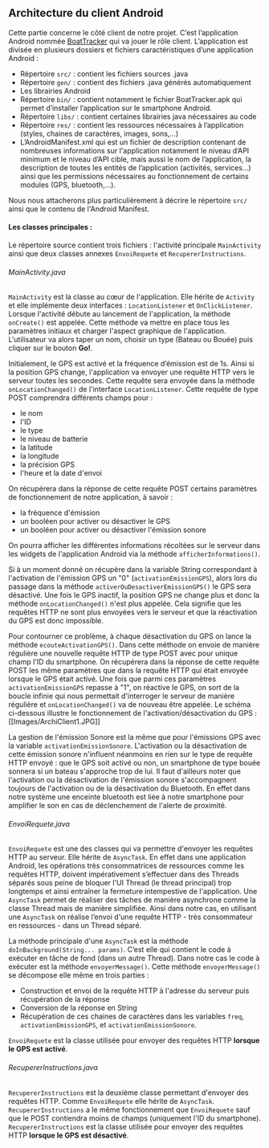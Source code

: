 ## Architecture du client Android

Cette partie concerne le côté client de notre projet. C’est l’application Android nommée [BoatTracker](https://github.com/antoineboyer/ProjetS5BoatTracker/wiki) qui va jouer le rôle client. L’application est divisée en plusieurs dossiers et fichiers caractéristiques d’une application Android :
- Répertoire `src/` : contient les fichiers sources .java
- Répertoire `gen/` : contient des fichiers .java générés automatiquement
- Les librairies Android
- Répertoire `bin/` : contient notamment le fichier BoatTracker.apk qui permet d’installer l’application sur le smartphone Android.
- Répertoire `libs/` : contient certaines librairies java nécessaires au code
- Répertoire `res/` : contient les ressources nécessaires à l’application (styles, chaines de caractères, images, sons,…)
- L’AndroidManifest.xml qui est un fichier de description contenant de nombreuses informations sur l'application notamment le niveau d’API minimum et le niveau d’API cible, mais aussi le nom de l’application, la description de toutes les entités de l’application (activités, services…) ainsi que les permissions nécessaires au fonctionnement de certains modules (GPS, bluetooth,…).

Nous nous attacherons plus particulièrement à décrire le répertoire `src/` ainsi que le contenu de l'Android Manifest.

#### Les classes principales :
Le répertoire source contient trois fichiers : l'activité principale `MainActivity` ainsi que deux classes annexes `EnvoiRequete` et `RecupererInstructions`.

###### MainActivity.java
`MainActivity` est la classe au cœur de l'application. Elle hérite de `Activity` et elle implémente deux interfaces : `LocationListener` et `OnClickListener`. Lorsque l'activité débute au lancement de l'application, la méthode `onCreate()` est appelée. Cette méthode va mettre en place tous les paramètres initiaux et charger l'aspect graphique de l'application. L'utilisateur va alors taper un nom, choisir un type (Bateau ou Bouée) puis cliquer sur le bouton **Go!**.

Initialement, le GPS est activé et la fréquence d’émission est de 1s. Ainsi si la position GPS change, l'application va envoyer une requête HTTP vers le serveur toutes les secondes. Cette requête sera envoyée dans la méthode `onLocationChanged()` de l'interface `LocationListener`. Cette requête de type POST comprendra différents champs pour :
- le nom
- l'ID
- le type
- le niveau de batterie
- la latitude
- la longitude
- la précision GPS
- l'heure et la date d'envoi

On récupérera dans la réponse de cette requête POST certains paramètres de fonctionnement de notre application, à savoir : 
- la fréquence d'émission
- un booléen pour activer ou désactiver le GPS
- un booléen pour activer ou désactiver l'émission sonore

On pourra afficher les différentes informations récoltées sur le serveur dans les widgets de l'application Android via la méthode `afficherInformations()`.

Si à un moment donné on récupère dans la variable String correspondant à l'activation de l'émission GPS un "0" (`activationEmissionGPS`), alors lors du passage dans la méthode `activerOuDesactiverEmissionGPS()` le GPS sera désactivé. Une fois le GPS inactif, la position GPS ne change plus et donc la méthode `onLocationChanged()` n'est plus appelée. Cela signifie que les requêtes HTTP ne sont plus envoyées vers le serveur et que la réactivation du GPS est donc impossible.

Pour contourner ce problème, à chaque désactivation du GPS on lance la méthode `ecouteActivationGPS()`. Dans cette méthode on envoie de manière régulière une nouvelle requête HTTP de type POST avec pour unique champ l'ID du smartphone. On récupérera dans la réponse de cette requête POST les même paramètres que dans la requête HTTP qui était envoyée lorsque le GPS était activé. Une fois que parmi ces paramètres `activationEmissionGPS` repasse à "1", on réactive le GPS, on sort de la boucle infinie qui nous permettait d'interroger le serveur de manière régulière et `onLocationChanged()` va de nouveau être appelée. Le schéma ci-dessous illustre le fonctionnement de l'activation/désactivation du GPS : 
[[Images/ArchiClient1.JPG]]

La gestion de l'émission Sonore est la même que pour l'émissions GPS avec la variable `activationEmissionSonore`.
L'activation ou la désactivation de cette émission sonore n'influent néanmoins en rien sur le type de requête HTTP envoyé : que le GPS soit activé ou non, un smartphone de type bouée sonnera si un bateau s'approche trop de lui. Il faut d'ailleurs noter que l'activation ou la désactivation de l'émission sonore s'accompagnent toujours de l'activation ou de la désactivation du Bluetooth. En effet dans notre système une enceinte bluetooth est liée à notre smartphone pour amplifier le son en cas de déclenchement de l'alerte de proximité.

###### EnvoiRequete.java
`EnvoiRequete` est une des classes qui va permettre d'envoyer les requêtes HTTP au serveur. Elle hérite de `AsyncTask`. En effet dans une application Android, les opérations très consommatrices de ressources comme les requêtes HTTP, doivent impérativement s’effectuer dans des Threads séparés sous peine de bloquer l'UI Thread (le thread principal) trop longtemps et ainsi entraîner la fermeture intempestive de l'application. Une `AsyncTask` permet de réaliser des tâches de manière asynchrone comme la classe Thread mais de manière simplifiée. Ainsi dans notre cas, en utilisant une `AsyncTask` on réalise l’envoi d'une requête HTTP - très consommateur en ressources - dans un Thread séparé.

La méthode principale d'une `AsyncTask` est la méthode `doInBackground(String... params)`. C’est elle qui contient le code à exécuter en tâche de fond (dans un autre Thread). Dans notre cas le code à exécuter est la méthode `envoyerMessage()`. Cette méthode `envoyerMessage()` se décompose elle même en trois parties : 
- Construction et envoi de la requête HTTP à l'adresse du serveur puis récupération de la réponse
- Conversion de la réponse en String
- Récupération de ces chaines de caractères dans les variables `freq`, `activationEmissionGPS`, et `activationEmissionSonore`.

`EnvoiRequete` est la classe utilisée pour envoyer des requêtes HTTP **lorsque le GPS est activé**.

###### RecupererInstructions.java
`RecupererInstructions` est la deuxième classe permettant d'envoyer des requêtes HTTP. Comme `EnvoiRequete` elle hérite de `AsyncTask`. `RecupererInstructions` a le même fonctionnement que `EnvoiRequete` sauf que le POST contiendra moins de champs (uniquement l'ID du smartphone). `RecupererInstructions` est la classe utilisée pour envoyer des requêtes HTTP **lorsque le GPS est désactivé**.